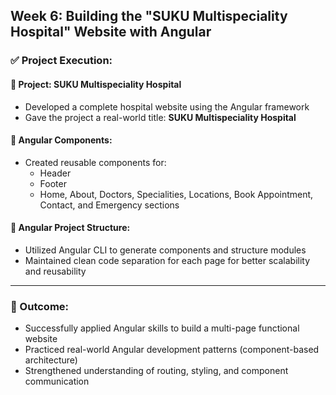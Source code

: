 ## Week 6: Building the "SUKU Multispeciality Hospital" Website with Angular

### ✅ Project Execution:

#### 🏥 Project: SUKU Multispeciality Hospital
- Developed a complete hospital website using the Angular framework
- Gave the project a real-world title: **SUKU Multispeciality Hospital**

#### 🧱 Angular Components:
- Created reusable components for:
  - Header
  - Footer
  - Home, About, Doctors, Specialities, Locations, Book Appointment, Contact, and Emergency sections

#### 🧩 Angular Project Structure:
- Utilized Angular CLI to generate components and structure modules
- Maintained clean code separation for each page for better scalability and reusability

---

### 📝 Outcome:
- Successfully applied Angular skills to build a multi-page functional website
- Practiced real-world Angular development patterns (component-based architecture)
- Strengthened understanding of routing, styling, and component communication
